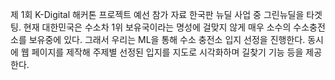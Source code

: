 제 1회 K-Digital 해커톤 프로젝트 예선 참가 자료
한국판 뉴딜 사업 중 그린뉴딜을 타겟팅.
현재 대한민국은 수소차 1위 보유국이라는 명성에 걸맞지 않게 매우 소수의 수소충전소를 보유중에 있다.
그래서 우리는 ML을 통해 수소 충전소 입지 선정을 진행한다.
동시에 웹 페이지를 제작해 주제별 선정된 입지를 지도로 시각화하며 길찾기 기능 등을 제공한다. 
